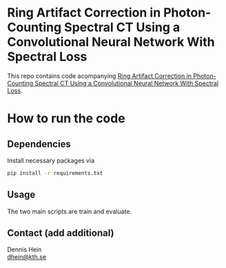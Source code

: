 # Ring Artifact Correction in Photon-Counting Spectral CT Using a Convolutional Neural Network With Spectral Loss

This repo contains code acompanying [Ring Artifact Correction in Photon-Counting Spectral CT Using a Convolutional Neural Network With Spectral Loss](https//addarxiv.com).

# How to run the code
## Dependencies 
Install necessary packages via 
```sh
pip install -r requirements.txt
```

## Usage
The two main scripts are train and evaluate. 

## Contact (add additional) 
Dennis Hein <br />
dhein@kth.se
